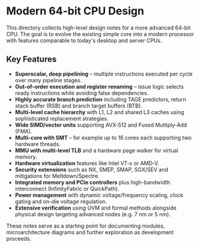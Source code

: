 # Modern 64-bit CPU Design

This directory collects high-level design notes for a more advanced 64-bit CPU. The goal is to evolve the existing simple core into a modern processor with features comparable to today\'s desktop and server CPUs.

## Key Features

- **Superscalar, deep pipelining** – multiple instructions executed per cycle over many pipeline stages.
- **Out-of-order execution and register renaming** – issue logic selects ready instructions while avoiding false dependencies.
- **Highly accurate branch prediction** including TAGE predictors, return stack buffer (RSB) and branch target buffers (BTB).
- **Multi-level cache hierarchy** with L1, L2 and shared L3 caches using sophisticated replacement strategies.
- **Wide SIMD/vector units** supporting AVX‑512 and Fused Multiply‑Add (FMA).
- **Multi-core with SMT** – for example up to 16 cores each supporting two hardware threads.
- **MMU with multi-level TLB** and a hardware page walker for virtual memory.
- **Hardware virtualization** features like Intel VT‑x or AMD‑V.
- **Security extensions** such as NX, SMEP, SMAP, SGX/SEV and mitigations for Meltdown/Spectre.
- **Integrated memory and PCIe controllers** plus high-bandwidth interconnect (InfinityFabric or QuickPath).
- **Power management** with dynamic voltage/frequency scaling, clock gating and on-die voltage regulation.
- **Extensive verification** using UVM and formal methods alongside physical design targeting advanced nodes (e.g. 7 nm or 5 nm).

These notes serve as a starting point for documenting modules, microarchitecture diagrams and further exploration as development proceeds.
